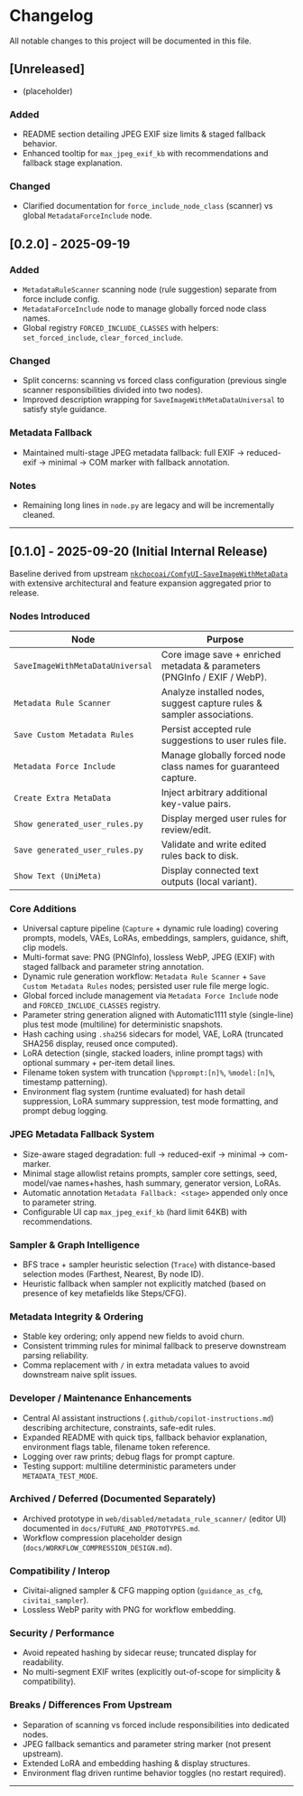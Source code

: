# Changelog

All notable changes to this project will be documented in this file.

## [Unreleased]
- (placeholder)

### Added
- README section detailing JPEG EXIF size limits & staged fallback behavior.
- Enhanced tooltip for `max_jpeg_exif_kb` with recommendations and fallback stage explanation.

### Changed
- Clarified documentation for `force_include_node_class` (scanner) vs global `MetadataForceInclude` node.

## [0.2.0] - 2025-09-19
### Added
- `MetadataRuleScanner` scanning node (rule suggestion) separate from force include config.
- `MetadataForceInclude` node to manage globally forced node class names.
- Global registry `FORCED_INCLUDE_CLASSES` with helpers: `set_forced_include`, `clear_forced_include`.

### Changed
- Split concerns: scanning vs forced class configuration (previous single scanner responsibilities divided into two nodes).
- Improved description wrapping for `SaveImageWithMetaDataUniversal` to satisfy style guidance.

### Metadata Fallback
- Maintained multi-stage JPEG metadata fallback: full EXIF → reduced-exif → minimal → COM marker with fallback annotation.

### Notes
- Remaining long lines in `node.py` are legacy and will be incrementally cleaned.

---

## [0.1.0] - 2025-09-20 (Initial Internal Release)
Baseline derived from upstream [`nkchocoai/ComfyUI-SaveImageWithMetaData`](https://github.com/nkchocoai/ComfyUI-SaveImageWithMetaData/) with extensive architectural and feature expansion aggregated prior to release.

### Nodes Introduced
| Node | Purpose |
| ---- | ------- |
| `SaveImageWithMetaDataUniversal` | Core image save + enriched metadata & parameters (PNGInfo / EXIF / WebP). |
| `Metadata Rule Scanner` | Analyze installed nodes, suggest capture rules & sampler associations. |
| `Save Custom Metadata Rules` | Persist accepted rule suggestions to user rules file. |
| `Metadata Force Include` | Manage globally forced node class names for guaranteed capture. |
| `Create Extra MetaData` | Inject arbitrary additional key-value pairs. |
| `Show generated_user_rules.py` | Display merged user rules for review/edit. |
| `Save generated_user_rules.py` | Validate and write edited rules back to disk. |
| `Show Text (UniMeta)` | Display connected text outputs (local variant). |

### Core Additions
- Universal capture pipeline (`Capture` + dynamic rule loading) covering prompts, models, VAEs, LoRAs, embeddings, samplers, guidance, shift, clip models.
- Multi-format save: PNG (PNGInfo), lossless WebP, JPEG (EXIF) with staged fallback and parameter string annotation.
- Dynamic rule generation workflow: `Metadata Rule Scanner` + `Save Custom Metadata Rules` nodes; persisted user rule file merge logic.
- Global forced include management via `Metadata Force Include` node and `FORCED_INCLUDE_CLASSES` registry.
- Parameter string generation aligned with Automatic1111 style (single-line) plus test mode (multiline) for deterministic snapshots.
- Hash caching using `.sha256` sidecars for model, VAE, LoRA (truncated SHA256 display, reused once computed).
- LoRA detection (single, stacked loaders, inline prompt tags) with optional summary + per-item detail lines.
- Filename token system with truncation (`%pprompt:[n]%`, `%model:[n]%`, timestamp patterning).
- Environment flag system (runtime evaluated) for hash detail suppression, LoRA summary suppression, test mode formatting, and prompt debug logging.

### JPEG Metadata Fallback System
- Size-aware staged degradation: full → reduced-exif → minimal → com-marker.
- Minimal stage allowlist retains prompts, sampler core settings, seed, model/vae names+hashes, hash summary, generator version, LoRAs.
- Automatic annotation `Metadata Fallback: <stage>` appended only once to parameter string.
- Configurable UI cap `max_jpeg_exif_kb` (hard limit 64KB) with recommendations.

### Sampler & Graph Intelligence
- BFS trace + sampler heuristic selection (`Trace`) with distance-based selection modes (Farthest, Nearest, By node ID).
- Heuristic fallback when sampler not explicitly matched (based on presence of key metafields like Steps/CFG).

### Metadata Integrity & Ordering
- Stable key ordering; only append new fields to avoid churn.
- Consistent trimming rules for minimal fallback to preserve downstream parsing reliability.
- Comma replacement with `/` in extra metadata values to avoid downstream naive split issues.

### Developer / Maintenance Enhancements
- Central AI assistant instructions (`.github/copilot-instructions.md`) describing architecture, constraints, safe-edit rules.
- Expanded README with quick tips, fallback behavior explanation, environment flags table, filename token reference.
- Logging over raw prints; debug flags for prompt capture.
- Testing support: multiline deterministic parameters under `METADATA_TEST_MODE`.

### Archived / Deferred (Documented Separately)
- Archived prototype in `web/disabled/metadata_rule_scanner/` (editor UI) documented in `docs/FUTURE_AND_PROTOTYPES.md`.
- Workflow compression placeholder design (`docs/WORKFLOW_COMPRESSION_DESIGN.md`).

### Compatibility / Interop
- Civitai-aligned sampler & CFG mapping option (`guidance_as_cfg`, `civitai_sampler`).
- Lossless WebP parity with PNG for workflow embedding.

### Security / Performance
- Avoid repeated hashing by sidecar reuse; truncated display for readability.
- No multi-segment EXIF writes (explicitly out-of-scope for simplicity & compatibility).

### Breaks / Differences From Upstream
- Separation of scanning vs forced include responsibilities into dedicated nodes.
- JPEG fallback semantics and parameter string marker (not present upstream).
- Extended LoRA and embedding hashing & display structures.
- Environment flag driven runtime behavior toggles (no restart required).

---

